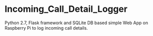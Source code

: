 # Incoming_Call_Detail_Logger
Python 2.7, Flask framework and SQLite DB based simple Web App on Raspberry Pi to log  incoming call details.
